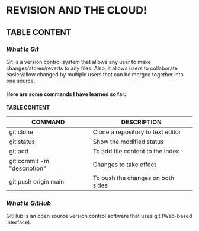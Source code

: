 # **REVISION AND THE CLOUD!**

## TABLE CONTENT


### *What Is Git*

Git is a version control system that allows any user to make changes/stores/reverts to any files. Also, it allows users to collaborate easier/allow changed by multiple users that can be merged together into one source.

#### Here are some commands I have learned so far:

**TABLE CONTENT**

| COMMAND | DESCRIPTION |
|   ---   |     ---     |
| git clone | Clone a repository to text editor |
|git status | Show the modified status |
| git add | To add file content to the index |
| git commit -m "description" | Changes to take effect |
| git push origin main | To push the changes on both sides |

### *What Is GitHub*
GitHub is an open source version control software that uses git (Web-based interface).  

